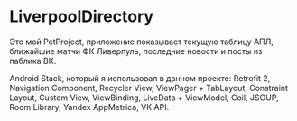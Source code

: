 # LiverpoolDirectory

Это мой PetProject, приложение показывает текущую таблицу АПЛ, ближайшие матчи ФК Ливерпуль, последние новости и посты из паблика ВК.

Android Stack, который я использовал в данном проекте:
Retrofit 2,
Navigation Component,
Recycler View,
ViewPager + TabLayout,
Constraint Layout,
Custom View,
ViewBinding,
LiveData + ViewModel,
Coil,
JSOUP,
Room Library,
Yandex AppMetrica,
VK API.
